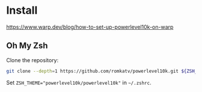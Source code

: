 # Install

https://www.warp.dev/blog/how-to-set-up-powerlevel10k-on-warp

## Oh My Zsh

Clone the repository:

```bash
git clone --depth=1 https://github.com/romkatv/powerlevel10k.git ${ZSH_CUSTOM:-$HOME/.oh-my-zsh/custom}/themes/powerlevel10k
```

Set `ZSH_THEME="powerlevel10k/powerlevel10k"` in `~/.zshrc`.
